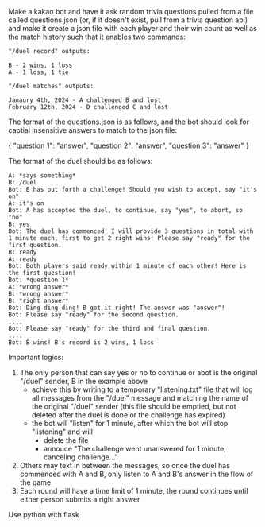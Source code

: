 Make a kakao bot and have it ask random trivia questions pulled from a file called questions.json (or, if it doesn't exist, pull from a trivia question api) and make it create a json file with each player and their win count as well as the match history such that it enables two commands:

    "/duel record" outputs:

    B - 2 wins, 1 loss
    A - 1 loss, 1 tie

    "/duel matches" outputs:

    Janaury 4th, 2024 - A challenged B and lost
    February 12th, 2024 - D challenged C and lost


The format of the questions.json is as follows, and the bot should look for captial insensitive answers to match to the json file:

{
    "question 1": "answer",
    "question 2": "answer",
    "question 3": "answer"
}


The format of the duel should be as follows:

    A: *says something*
    B: /duel
    Bot: B has put forth a challenge! Should you wish to accept, say "it's on"
    A: it's on
    Bot: A has accepted the duel, to continue, say "yes", to abort, so "no"
    B: yes
    Bot: The duel has commenced! I will provide 3 questions in total with 1 minute each, first to get 2 right wins! Please say "ready" for the first question.
    B: ready
    A: ready
    Bot: Both players said ready within 1 minute of each other! Here is the first question!
    Bot: *question 1*
    A: *wrong answer*
    B: *wrong answer*
    B: *right answer*
    Bot: Ding ding ding! B got it right! The answer was "answer"!
    Bot: Please say "ready" for the second question.
    ....
    Bot: Please say "ready" for the third and final question.
    ....
    Bot: B wins! B's record is 2 wins, 1 loss


Important logics:
1. The only person that can say yes or no to continue or abot is the original "/duel" sender, B in the example above
    - achieve this by writing to a temporary "listening.txt" file that will log all messages from the "/duel" message and matching the name of the original "/duel" sender (this file should be emptied, but not deleted after the duel is done or the challenge has expired)
    - the bot will "listen" for 1 minute, after which the bot will stop "listening" and will
        - delete the file
        - annouce "The challenge went unanswered for 1 minute, canceling challenge..." 
2. Others may text in between the messages, so once the duel has commenced with A and B, only listen to A and B's answer in the flow of the game
3. Each round will have a time limit of 1 minute, the round continues until either person submits a right answer

Use python with flask
